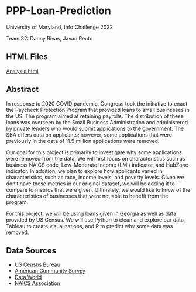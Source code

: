 # PPP-Loan-Prediction
University of Maryland, Info Challenge 2022

Team 32: Danny Rivas, Javan Reuto
## HTML Files
[Analysis.html](https://htmlpreview.github.io/?https://github.com/danny-rivas/PPP-Loan-Prediction/blob/dfa9a41550b55d50c9565a38191c623dd7b7b67d/IC22032_PPPGA_02_Analysis-4.html)

## Abstract

In response to 2020 COVID pandemic, Congress took the initiative to enact the Paycheck Protection Program that provided loans to small businesses in the US. The program aimed at retaining payrolls. The distribution of these loans was overseen by the Small Business Administration and administered by private lenders who would submit applications to the government. The SBA offers data on applicants; however, some applications that were previously in the data of 11.5 million applications were removed.

Our goal for this project is primarily to investigate why some applications were removed from the data. We will first focus on characteristics such as business NAICS code, Low-Moderate Income (LMI) indicator, and HubZone indicator. In addition, we plan to explore how applicants varied in characteristics, such as race, income levels, and poverty levels. Given we don’t have these metrics in our original dataset, we will be adding it to compare to metrics that were given. Ultimately, we would like to know of the characteristics of businesses that were not able to benefit from the program.

For this project, we will be using loans given in Georgia as well as data provided by US Census. We will use Python to clean and explore our data, Tableau to create visualizations, and R to predict why some data was removed.

## Data Sources
* [US Census Bureau](https://data.census.gov/cedsci/all?q=georgia)
* [American Community Survey](https://data.census.gov/cedsci/all?q=georgia)
* [Data World](https://data.world/sasha/2017-2022-sic-to-naics-crosswalk/workspace/file?filename=2017-2022+SIC+to+NAICS+crosswalk.csv)
* [NAICS Association](https://www.naics.com)
